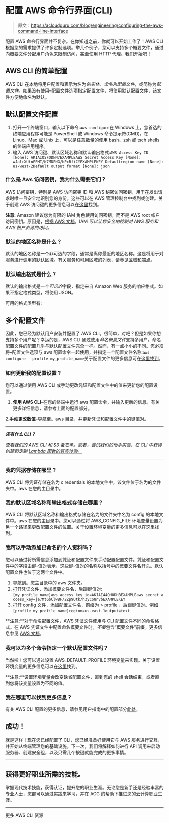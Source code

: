 # 配置 AWS 命令行界面(CLI) 

> 原文：<https://acloudguru.com/blog/engineering/configuring-the-aws-command-line-interface>

配置 AWS 命令行界面并不复杂。在你知道之前，你就可以开始工作了！AWS CLI 根据您的需求提供了许多定制选项。举几个例子，您可以支持多个概要文件，通过向概要文件分配用户角色来限制访问，甚至使用 HTTP 代理。我们开始吧！

## AWS CLI 的简单配置

AWS CLI 在本地将用户配置和表示为名为*的实体，命名为配置文件*，或简称为*配置文件*。如果没有使用–配置文件选项指定配置文件，将使用默认配置文件，该文件方便地命名为默认。

## **默认配置文件配置**

1.  打开一个终端窗口，输入以下命令:`aws configure`在 Windows 上，您首选的终端应用程序可能是 PowerShell 或 Windows 命令提示符(CMD)。在 Linux、Mac 或 Unix 上，可以是任意数量的使用 bash、zsh 或 tsch shells 的终端应用程序。
2.  输入 AWS 访问键、默认区域名称和默认输出格式:`AWS Access Key ID [None]: AKIAIOSFODNN7EXAMPLEAWS Secret Access Key [None]: wJalrXUtnFEMI/K7MDENG/bPxRfiCYEXAMPLEKEY Defaultregion name [None]: us-west-2Default output format [None]: json`

### 什么是 Aws 访问密钥，我为什么需要它们？

AWS 访问密钥，特别是 AWS 访问密钥 ID 和 AWS 秘密访问密钥，用于在发出请求时唯一且安全地识别您的身份。这些可以在 AWS 管理控制台中找到或创建。关于创建 AWS 访问键的更多信息可以在[这里](https://docs.aws.amazon.com/cli/latest/userguide/cli-chap-getting-started.html)找到。

**注意:** Amazon 建议您为有限的 IAM 角色使用访问密钥，而不是 AWS root 帐户访问密钥。原因是，[根据 AWS 文档](https://docs.aws.amazon.com/cli/latest/userguide/cli-chap-getting-started.html)，IAM *可以让您安全地控制对 AWS 服务和 AWS 帐户资源的访问。*

### **默认的地区名称是什么？**

默认的地区名称是一个非可选的字段，通常是离你最近的地区名称。这是将用于对服务进行调用的默认区域。有关服务和可用区域的列表，请参见[区域和端点](https://docs.aws.amazon.com/general/latest/gr/rande.html)。

### **默认输出格式是什么？**

默认的输出格式是一个*可选的*字段，指定来自 Amazon Web 服务的响应格式。如果不指定格式类型，将使用 JSON。

可用的格式类型有:

## **多个配置文件**

因此，您已经为默认用户安装并配置了 AWS CLI。很简单，对吧？但是如果你想支持多个用户呢？幸运的是，AWS CLI 通过使用*命名概要文件*支持多用户。命名配置文件的配置几乎与默认配置文件完全一样。然而，有一点小小的不同。您必须将–配置文件选项与 aws 配置命令一起使用，并指定一个配置文件名称:`aws configure --profile my_profile_name`关于配置文件的更多信息可在[这里找到](https://docs.aws.amazon.com/cli/latest/userguide/cli-multiple-profiles.html)。

### **如何更新我的配置设置？**

您可以通过使用 AWS CLI 或手动更改凭证和配置文件中的值来更新您的配置设置。

1.  **使用 AWS CLI**–在您的终端中运行 aws 配置命令，并输入更新的信息。有关更多详细信息，请参考上面的配置部分。

2.**手动更改数值**–导航至。aws 目录，并更新凭证和配置文件中的键值对。

* * *

***还有什么 CLI？***

*查看我们的 [AWS CLI 和 S3 备忘单](https://acloudguru.com/blog/engineering/aws-s3-cheat-sheet)。或者，尝试我们的动手实验，在 CLI 中获得创建和定制 [Lambda 函数的真实体验。](https://acloudguru.com/hands-on-labs/using-the-aws-cli-to-create-an-aws-lambda-function)*

* * *

### 我的凭据存储在哪里？

AWS CLI 将凭证存储在名为 c redentials 的本地文件中，该文件位于名为的文件夹中。aws 在您的主目录中。

### 我的默认区域名称和输出格式存储在哪里？

AWS CLI 将默认区域名称和输出格式存储在名为的文件夹中名为 config 的本地文件中。aws 在您的主目录中。您可以通过将 AWS_CONFIG_FILE 环境变量设置为另一个路径来更改配置文件的位置。关于设置环境变量的更多信息可以在[这里](https://docs.aws.amazon.com/cli/latest/userguide/cli-environment.html)找到。

### **我可以手动添加已命名的个人资料吗？**

您可以通过将所需信息添加到凭证和配置文件来手动配置配置文件。凭证和配置文件中的字段由键-值对表示，这些键-值对的名称以括号中的概要文件名开头。默认配置文件也位于这两个文件中。

1.  导航到。您主目录中的 aws 文件夹。
2.  打开凭证文件，添加概要文件名，后跟键值对:`[my_profile_name]aws_access_key_id=AKIAI44QH8DHBEXAMPLEaws_secret_access_key=je7MtGbClwBF/2Zp9Utk/h3yCo8nvbEXAMPLEKEY`
3.  打开 config 文件，添加配置文件名，前缀为 > profile ，后跟键值对。例如`[profile my_profile_name]region=us-east-1output=text`

**注意:**对于命名配置文件，AWS 凭证文件使用与 CLI 配置文件不同的命名格式。在 AWS 凭证文件中配置命名概要文件时，*不要*包含“概要文件”前缀。更多信息参见 [AWS 文档](https://docs.aws.amazon.com/cli/latest/userguide/cli-multiple-profiles.html)。

### 我可以为多个命令指定一个默认配置文件吗？

当然啦！您可以通过设置 AWS_DEFAULT_PROFILE 环境变量来实现。关于设置环境变量的更多信息可以在[这里](https://docs.aws.amazon.com/cli/latest/userguide/cli-environment.html)找到。

**注意:**设置环境变量会改变缺省配置文件，直到您的 shell 会话结束，或者直到您将该变量设置为不同的值。

### 我在哪里可以找到更多信息？

有关 AWS CLI 配置的更多信息，请参见用户指南中的配置部分[此处](https://docs.aws.amazon.com/cli/latest/userguide/cli-chap-getting-started.html)。

## 成功！

就是这样！现在您已经配置了 CLI，您已经准备好使用它与 AWS 服务进行交互，并开始从终端管理您的基础设施。下一次，我们将解释如何进行 API 调用来启动服务器、创建安全组，以及只需几个按键就能完成的更多事情。

* * *

## 获得更好职业所需的技能。

掌握现代技术技能，获得认证，提升您的职业生涯。无论您是新手还是经验丰富的专业人士，您都可以通过实践来学习，并在 ACG 的帮助下推进您的云计算职业生涯。

* * *

更多 AWS CLI 资源